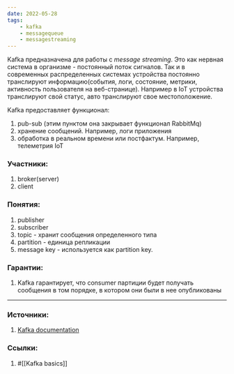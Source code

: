 ```yaml
---
date: 2022-05-28
tags:
    - kafka
    - messagequeue
    - messagestreaming
---
```


Kafka предназначена для работы с *message streaming*. Это как нервная система в организме - постоянный поток сигналов. Так и в современных распределенных системах устройства постоянно транслируют информацию(события, логи, состояние, метрики, активность пользователя на веб-странице). Например в IoT устройства транслируют свой статус, авто транслируют свое местоположение.

Kafka предоставляет функционал:
1. pub-sub (этим пунктом она закрывает функционал RabbitMq)
1. хранение сообщений. Например, логи приложения
1. обработка в реальном времени или постфактум. Например, телеметрия IoT

### Участники:

1. broker(server)
1. client

### Понятия:

1. publisher
1. subscriber
1. topic - хранит сообщения определенного типа
1. partition - единица репликации
1. message key - используется как partition key.

### Гарантии:

1. Kafka гарантирует, что consumer партиции будет получать сообщения в том порядке, в котором они были в нее опубликованы

---

### Источники:

1. [Kafka documentation](https://kafka.apache.org/documentation/)

### Ссылки:

1. #[[Kafka basics]]